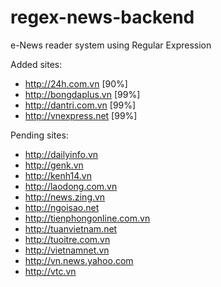 regex-news-backend
==================

e-News reader system using Regular Expression

Added sites:

- http://24h.com.vn       [90%]
- http://bongdaplus.vn    [99%]
- http://dantri.com.vn    [99%]
- http://vnexpress.net    [99%]

Pending sites:

- http://dailyinfo.vn
- http://genk.vn
- http://kenh14.vn
- http://laodong.com.vn
- http://news.zing.vn
- http://ngoisao.net
- http://tienphongonline.com.vn
- http://tuanvietnam.net
- http://tuoitre.com.vn
- http://vietnamnet.vn
- http://vn.news.yahoo.com
- http://vtc.vn